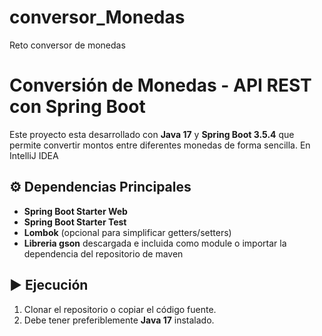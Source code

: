 # conversor_Monedas
Reto conversor de monedas
# Conversión de Monedas - API REST con Spring Boot

Este proyecto esta desarrollado con **Java 17** y **Spring Boot 3.5.4** que permite convertir montos entre diferentes monedas de forma sencilla.
En IntelliJ IDEA 

## ⚙️ Dependencias Principales
- **Spring Boot Starter Web**
- **Spring Boot Starter Test**
- **Lombok** (opcional para simplificar getters/setters)
- **Libreria gson** descargada e incluida como module o importar la dependencia del repositorio de maven

## ▶️ Ejecución
1. Clonar el repositorio o copiar el código fuente.
2. Debe tener preferiblemente **Java 17** instalado.


